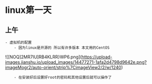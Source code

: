 # linux第一天
## 上午
	- 虚拟机的配置
		- 因为linux是开源的 所以有许多版本 本文用的CentOS
![[NOQ]2MR7IU]RB4KLRR}WP6.png](https://upload-images.jianshu.io/upload_images/14477271-1afa2d4798d9642e.png?imageMogr2/auto-orient/strip%7CimageView2/2/w/1240)

		- 在安装好后设置好root的密码和其他设置后就可以操作了
